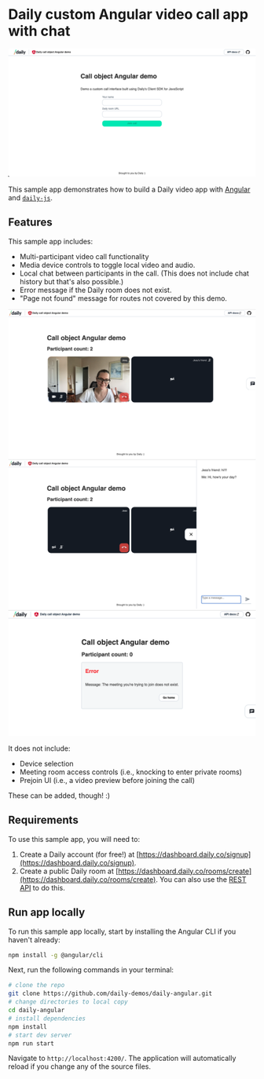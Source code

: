 # Daily custom Angular video call app with chat

![Home screen](./assets/home.png)

This sample app demonstrates how to build a Daily video app with [Angular](https://angular.io/) and [`daily-js`](https://github.com/daily-co/daily-js).

## Features

This sample app includes:

- Multi-participant video call functionality
- Media device controls to toggle local video and audio.
- Local chat between participants in the call. (This does not include chat history but that's also possible.)
- Error message if the Daily room does not exist.
- "Page not found" message for routes not covered by this demo.

![Call screen](./assets/call.png)
![Chat shown in call view](./assets/chat.png)
![Error message](./assets/error.png)

It does not include:

- Device selection
- Meeting room access controls (i.e., knocking to enter private rooms)
- Prejoin UI (i.e., a video preview before joining the call)

These can be added, though! :)

## Requirements

To use this sample app, you will need to:

1. Create a Daily account (for free!) at [https://dashboard.daily.co/signup](https://dashboard.daily.co/signup).
2. Create a public Daily room at [https://dashboard.daily.co/rooms/create](https://dashboard.daily.co/rooms/create). You can also use the [REST API](https://docs.daily.co/reference/rest-api/rooms/create-room#example-requests) to do this.

## Run app locally

To run this sample app locally, start by installing the Angular CLI if you haven't already:

```bash
npm install -g @angular/cli
```

Next, run the following commands in your terminal:

```bash
# clone the repo
git clone https://github.com/daily-demos/daily-angular.git
# change directories to local copy
cd daily-angular
# install dependencies
npm install
# start dev server
npm run start
```

Navigate to `http://localhost:4200/`. The application will automatically reload if you change any of the source files.
